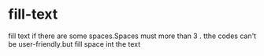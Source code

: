# fill-text
fill  text if there are some spaces.Spaces must more than 3 .
tthe codes can't be user-friendly.but fill space int the text

